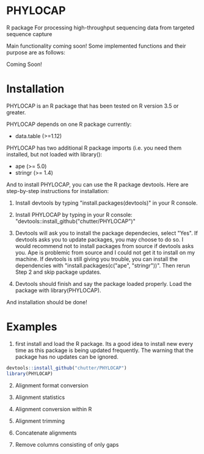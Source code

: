 # PHYLOCAP

R package For processing high-throughput sequencing data from targeted sequence capture

Main functionality coming soon! Some implemented functions and their purpose are as follows: 

Coming Soon!

# Installation

PHYLOCAP is an R package that has been tested on R version 3.5 or greater. 

PHYLOCAP depends on one R package currently:
  - data.table (>=1.12)

PHYLOCAP has two additional R package imports (i.e. you need them installed, but not loaded  with library(): 
  - ape (>= 5.0)
  - stringr (>= 1.4)
  
And to install PHYLOCAP, you can use the R package devtools. Here are step-by-step instructions for installation:

1) Install devtools by typing "install.packages(devtools)" in your R console. 

2) Install PHYLOCAP by typing in your R console: "devtools::install_github("chutter/PHYLOCAP")"

3) Devtools will ask you to install the package dependecies, select "Yes". If devtools asks you to update packages, you may choose to do so. I would recommend not to install packages from source if devtools asks you. Ape is problemic from source and I could not get it to install on my machine. If devtools is still giving you trouble, you can install the dependencies with "install.packages(c("ape", "stringr"))". Then rerun Step 2 and skip package updates. 

4) Devtools should finish and say the package loaded properly. Load the package with library(PHYLOCAP). 

And installation should be done! 


# Examples

1) first install and load the R package. Its a good idea to install new every time as this package is being updated frequently. The warning that the package has no updates can be ignored. 

```r
devtools::install_github("chutter/PHYLOCAP")
library(PHYLOCAP)

```

2) Alignment format conversion 




3) Alignment statistics




4) Alignment conversion within R



5) Alignment trimming 



6) Concatenate alignments 


7) Remove columns consisting of only gaps
